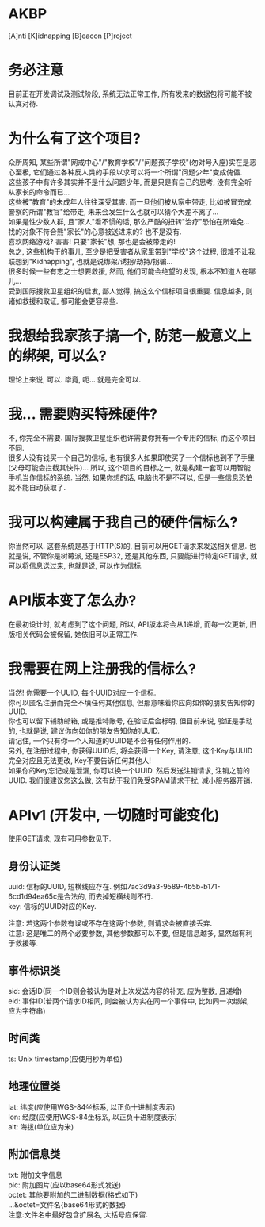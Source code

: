 <!--
 * @Author: FunctionSir
 * @Date: 2023-07-14 23:10:45
 * @LastEditTime: 2023-07-16 01:33:16
 * @LastEditors: FunctionSir
 * @Description: [A]nti [K]idnapping [B]eacon [P]roject
 * @FilePath: /AKBP/README.md
-->
# AKBP

[A]nti [K]idnapping [B]eacon [P]roject  

# 务必注意

目前正在开发调试及测试阶段, 系统无法正常工作, 所有发来的数据包将可能不被认真对待.  

# 为什么有了这个项目?

众所周知, 某些所谓"网戒中心"/"教育学校"/"问题孩子学校"(勿对号入座)实在是恶心至极, 它们通过各种反人类的手段以求可以将一个所谓"问题少年"变成傀儡.  
这些孩子中有许多其实并不是什么问题少年, 而是只是有自己的思考, 没有完全听从家长的命令而已...  
这些被"教育"的未成年人往往深受其害. 而一旦他们被从家中带走, 比如被冒充成警察的所谓"教官"给带走, 未来会发生什么也就可以猜个大差不离了...  
如果是性少数人群, 且"家人"看不惯的话, 那么严酷的扭转"治疗"恐怕在所难免...  
找的对象不符合熊"家长"的心意被送进来的? 也不是没有.  
喜欢网络游戏? 害害! 只要"家长"想, 那也是会被带走的!  
总之, 这些机构干的事儿, 至少是把受害者从家里带到"学校"这个过程, 很难不让我联想到"Kidnapping", 也就是说绑架/诱拐/劫持/拐骗...  
很多时候一些有志之士想要救援, 然而, 他们可能会绝望的发现, 根本不知道人在哪儿...  
受到国际搜救卫星组织的启发, 鄙人觉得, 搞这么个信标项目很重要. 信息越多, 则诸如救援和取证, 都可能会更容易些.  

# 我想给我家孩子搞一个, 防范一般意义上的绑架, 可以么?

理论上来说, 可以. 毕竟, 呃... 就是完全可以.  

# 我... 需要购买特殊硬件?

不, 你完全不需要. 国际搜救卫星组织也许需要你拥有一个专用的信标, 而这个项目不同.  
很多人没有钱买一个自己的信标, 也有很多人如果即使买了一个信标也到不了手里(父母可能会拦截其快件)...
所以, 这个项目的目标之一, 就是构建一套可以用智能手机当作信标的系统. 当然, 如果你想的话, 电脑也不是不可以, 但是一些信息恐怕就不能自动获取了.  

# 我可以构建属于我自己的硬件信标么?

你当然可以. 这套系统是基于HTTP(S)的, 目前可以用GET请求来发送相关信息. 也就是说, 不管你是树莓派, 还是ESP32, 还是其他东西, 只要能进行特定GET请求, 就可以将信息送过来, 也就是说, 可以作为信标.  

# API版本变了怎么办?

在最初设计时, 就考虑到了这个问题, 所以, API版本将会从1递增, 而每一次更新, 旧版相关代码会被保留, 她依旧可以正常工作.  

# 我需要在网上注册我的信标么?

当然! 你需要一个UUID, 每个UUID对应一个信标.  
你可以匿名注册而完全不填任何其他信息, 但那意味着你应向如你的朋友告知你的UUID.  
你也可以留下辅助邮箱, 或是推特账号, 在验证后会标明, 但目前来说, 验证是手动的, 也就是说, 建议你向如你的朋友告知你的UUID.  
请记住, 一个只有你一个人知道的UUID是不会有任何作用的.  
另外, 在注册过程中, 你获得UUID后, 将会获得一个Key, 请注意, 这个Key与UUID完全对应且无法更改, Key不要告诉任何其他人!  
如果你的Key忘记或是泄漏, 你可以换一个UUID. 然后发送注销请求, 注销之前的UUID. 我们很建议您这么做, 这有助于我们免受SPAM请求干扰, 减小服务器开销.  

# APIv1 (开发中, 一切随时可能变化)

使用GET请求, 现有可用参数见下.

## 身份认证类

uuid: 信标的UUID, 短横线应存在. 例如7ac3d9a3-9589-4b5b-b171-6cd1d94ea65c是合法的, 而去掉短横线则不行.  
key: 信标的UUID对应的Key.  
  
注意: 若这两个参数有误或不存在这两个参数, 则请求会被直接丢弃.  
注意: 这是唯二的两个必要参数, 其他参数都可以不要, 但是信息越多, 显然越有利于救援等.  

## 事件标识类

sid: 会话ID(同一个ID则会被认为是对上次发送内容的补充, 应为整数, 且递增)  
eid: 事件ID(若两个请求ID相同, 则会被认为实在同一个事件中, 比如同一次绑架, 应为字符串)  

## 时间类

ts: Unix timestamp(应使用秒为单位)

## 地理位置类

lat: 纬度(应使用WGS-84坐标系, 以正负十进制度表示)  
lon: 经度(应使用WGS-84坐标系, 以正负十进制度表示)  
alt: 海拔(单位应为米)  

## 附加信息类

txt: 附加文字信息  
pic: 附加图片(应以base64形式发送)  
octet: 其他要附加的二进制数据(格式如下)  
...&octet=文件名{base64形式的数据}  
注意:文件名中最好包含扩展名, 大括号应保留.  
